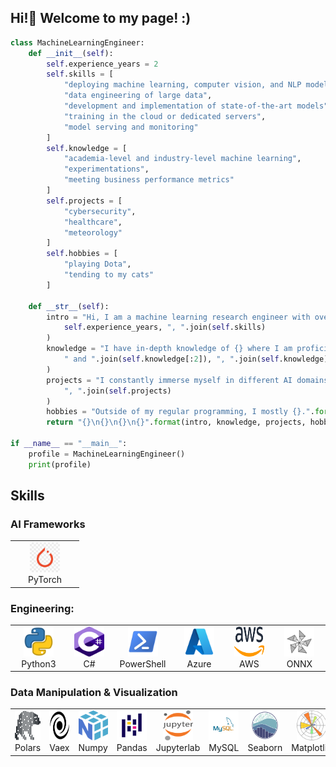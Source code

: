 ## Hi!👋 Welcome to my page! :)

```python
class MachineLearningEngineer:
    def __init__(self):
        self.experience_years = 2
        self.skills = [
            "deploying machine learning, computer vision, and NLP models",
            "data engineering of large data",
            "development and implementation of state-of-the-art models",
            "training in the cloud or dedicated servers",
            "model serving and monitoring"
        ]
        self.knowledge = [
            "academia-level and industry-level machine learning",
            "experimentations",
            "meeting business performance metrics"
        ]
        self.projects = [
            "cybersecurity",
            "healthcare",
            "meteorology"
        ]
        self.hobbies = [
            "playing Dota",
            "tending to my cats"
        ]

    def __str__(self):
        intro = "Hi, I am a machine learning research engineer with over {} years of end-to-end experience in {}.".format(
            self.experience_years, ", ".join(self.skills)
        )
        knowledge = "I have in-depth knowledge of {} where I am proficient in {}.".format(
            " and ".join(self.knowledge[:2]), ", ".join(self.knowledge)
        )
        projects = "I constantly immerse myself in different AI domains and have worked in {} projects.".format(
            ", ".join(self.projects)
        )
        hobbies = "Outside of my regular programming, I mostly {}.".format(" and ".join(self.hobbies))
        return "{}\n{}\n{}\n{}".format(intro, knowledge, projects, hobbies)

if __name__ == "__main__":
    profile = MachineLearningEngineer()
    print(profile)

```

## Skills

### AI Frameworks
<table>
    <tr>
      <td align="center" width="96">
          <img src="assets/icons/pytorch.png" width="48" height="48" alt="PyTorch" />
          <br>PyTorch
      </td>
    </tr>
</table>

### Engineering:
<table>
  <tr>
    <td align="center" width="96">
      <img src="assets/icons/python.png" width="48" height="48" alt="Python" />
      <br>Python3
    </td>
    <td align="center" width="96">
      <img src="assets/icons/csharp.png" width="48" height="48" alt="C#" />
      <br>C#
    </td>
    <td align="center" width="96">
      <img src="assets/icons/powershell.png" width="48" height="48" alt="PowerShell" />
      <br>PowerShell
    </td>
    <td align="center" width="96">
      <img src="assets/icons/azure.png" width="48" height="48" alt="Azure" />
      <br>Azure
    </td>
    <td align="center" width="96">
      <img src="assets/icons/aws.png" width="48" height="48" alt="AWS" />
      <br>AWS
    </td>
    <td align="center" width="96">
      <img src="assets/icons/ONNX_Runtime_icon.png" width="48" height="48" alt="ONNX" />
      <br>ONNX
    </td> 
  </tr>
</table>

### Data Manipulation & Visualization
<table>
  <tr>
    <td align="center" width="96">
      <img src="assets/icons/polars.png" width="48" height="48" alt="Polars" />
      <br>Polars
    </td>
    <td align="center" width="96">
      <img src="assets/icons/vaex.png" width="48" height="48" alt="Vaex" />
      <br>Vaex
    </td>
    <td align="center" width="96">
      <img src="assets/icons/numpy.png" width="48" height="48" alt="Numpy" />
      <br>Numpy
    </td>
    <td align="center" width="96">
      <img src="assets/icons/pandas.png" width="48" height="48" alt="Pandas" />
      <br>Pandas
    </td>
    <td align="center" width="96">
      <img src="assets/icons/jupyter.png" width="48" height="48" alt="Jupyter" />
      <br>Jupyterlab
    </td>
    <td align="center" width="96">
      <img src="assets/icons/mysql.png" width="48" height="48" alt="MySQL" />
      <br>MySQL
    </td>
    <td align="center" width="96">
      <img src="assets/icons/seaborn.png" width="48" height="48" alt="Seaborn" />
      <br>Seaborn
    </td>
    <td align="center" width="96">
      <img src="assets/icons/matplotlib.png" width="48" height="48" alt="Matplotlib" />
      <br>Matplotlib
    </td>
  </tr>
</table>
